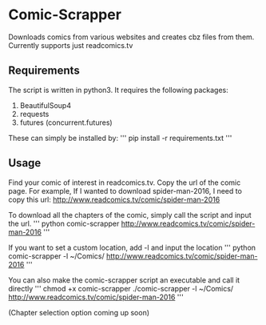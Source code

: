 # Comic-Scrapper
Downloads comics from various websites and creates cbz files from them.
Currently supports just readcomics.tv

## Requirements
The script is written in python3. It requires the following packages:
1) BeautifulSoup4
2) requests
3) futures (concurrent.futures)

These can simply be installed by:
'''
pip install -r requirements.txt
'''

## Usage
Find your comic of interest in readcomics.tv. Copy the url of the comic page.
For example, If I wanted to download spider-man-2016, I need to copy this url:
http://www.readcomics.tv/comic/spider-man-2016

To download all the chapters of the comic, simply call the script and input the url.
'''
python comic-scrapper http://www.readcomics.tv/comic/spider-man-2016
'''

If you want to set a custom location, add -l and input the location
'''
python comic-scrapper -l ~/Comics/ http://www.readcomics.tv/comic/spider-man-2016
'''

You can also make the comic-scrapper script an executable and call it directly
'''
chmod +x comic-scrapper
./comic-scrapper -l ~/Comics/ http://www.readcomics.tv/comic/spider-man-2016
'''

(Chapter selection option coming up soon)
